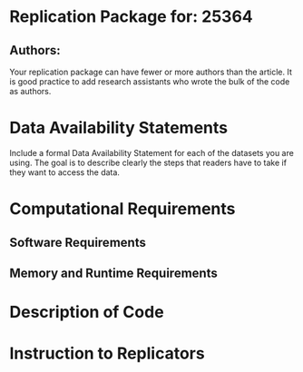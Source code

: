 # Replication Package for: 25364 
## Authors: 
<annotate>Your replication package can have fewer or more authors than the article. It is good practice to add research assistants who wrote the bulk of the code as authors.</annotate>
# Data Availability Statements
<annotate>Include a formal Data Availability Statement for each of the datasets you are using. The goal is to describe clearly the steps that readers have to take if they want to access the data.</annotate>


# Computational Requirements
## Software Requirements
## Memory and Runtime Requirements 

# Description of Code

# Instruction to Replicators
